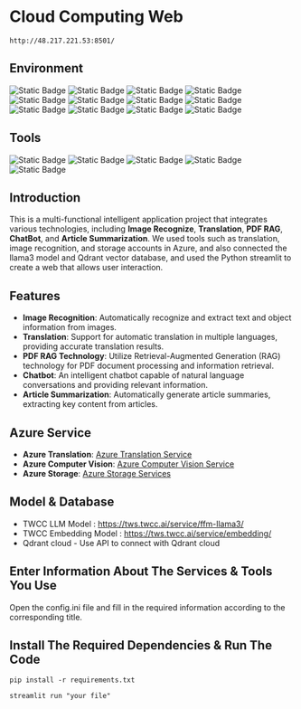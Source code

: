 # Cloud Computing Web
<pre><code>http://48.217.221.53:8501/</code></pre>

## Environment
![Static Badge](https://img.shields.io/badge/1.8.2-FFDC35?style=plastic&label=Poetry&labelColor=black)
![Static Badge](https://img.shields.io/badge/3.11.7-0E76B6?style=plastic&label=Python&labelColor=black)
![Static Badge](https://img.shields.io/badge/0.2.1-007500?style=plastic&label=langchain&labelColor=black)
![Static Badge](https://img.shields.io/badge/0.2.1-FFBD9D?style=plastic&label=langchain-community&labelColor=black)
![Static Badge](https://img.shields.io/badge/4.2.0-5CADAD?style=plastic&label=pypdf&labelColor=black)
![Static Badge](https://img.shields.io/badge/1.9.1-B1BFE7?style=plastic&label=qdrant-client&labelColor=black)
![Static Badge](https://img.shields.io/badge/1.34.0-FF4B4B?style=plastic&label=streamlit&labelColor=black)
![Static Badge](https://img.shields.io/badge/0.3.12-00DB00?style=plastic&label=streamlit-option-menu&labelColor=black)
![Static Badge](https://img.shields.io/badge/0.4.2-8600FF?style=plastic&label=streamlit-extras&labelColor=black)
![Static Badge](https://img.shields.io/badge/1.0.0.b1-FF0080?style=plastic&label=azure-ai-translation-text&labelColor=black)
![Static Badge](https://img.shields.io/badge/0.9.0-FF8000?style=plastic&label=azure-cognitiveservices-vision-computervision&labelColor=black)
![Static Badge](https://img.shields.io/badge/12.20.0-9393FF?style=plastic&label=azure-storage-blob&labelColor=black)

## Tools
![Static Badge](https://img.shields.io/badge/Azure-0062AD?style=for-the-badge&logo=microsoftazure&labelColor=black)
![Static Badge](https://img.shields.io/badge/Docker-2496ED?style=for-the-badge&logo=docker&labelColor=black)
![Static Badge](https://img.shields.io/badge/Llama3-0467DF?style=for-the-badge&logo=meta&labelColor=black)
![Static Badge](https://img.shields.io/badge/Embedding-7B7B7B?style=for-the-badge&logo=vectorworks&labelColor=black)
![Static Badge](https://img.shields.io/badge/Qdrant-4F46DC?style=for-the-badge&logo=qase&labelColor=black)

## Introduction
This is a multi-functional intelligent application project that integrates various technologies, including **Image Recognize**, **Translation**, **PDF RAG**, **ChatBot**, and **Article Summarization**. We used tools such as translation, image recognition, and storage accounts in Azure, and also connected the llama3 model and Qdrant vector database, and used the Python streamlit to create a web that allows user interaction.

## Features
- **Image Recognition**: Automatically recognize and extract text and object information from images.
- **Translation**: Support for automatic translation in multiple languages, providing accurate translation results.
- **PDF RAG Technology**: Utilize Retrieval-Augmented Generation (RAG) technology for PDF document processing and information retrieval.
- **Chatbot**: An intelligent chatbot capable of natural language conversations and providing relevant information.
- **Article Summarization**: Automatically generate article summaries, extracting key content from articles.

## Azure Service
- **Azure Translation**: [Azure Translation Service](https://azure.microsoft.com/en-us/services/cognitive-services/translator/)
- **Azure Computer Vision**: [Azure Computer Vision Service](https://azure.microsoft.com/en-us/services/cognitive-services/computer-vision/)
- **Azure Storage**: [Azure Storage Services](https://azure.microsoft.com/en-us/services/storage/)

## Model & Database
- TWCC LLM Model : https://tws.twcc.ai/service/ffm-llama3/
- TWCC Embedding Model : https://tws.twcc.ai/service/embedding/
- Qdrant cloud - Use API to connect with Qdrant cloud

## Enter Information About The Services & Tools You Use
Open the config.ini file and fill in the required information according to the corresponding title.

## Install The Required Dependencies & Run The Code
<pre><code>pip install -r requirements.txt</code></pre>
<pre><code>streamlit run "your file"</code></pre>
